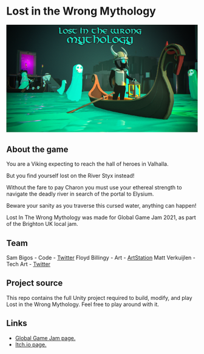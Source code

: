 # Lost in the Wrong Mythology

![Preview Image](Assets/Promo/promo_720.png)

## About the game

You are a Viking expecting to reach the hall of heroes in Valhalla.

But you find yourself lost on the River Styx instead!

Without the fare to pay Charon you must use your ethereal strength to navigate the deadly river in search of the portal to Elysium.

Beware your sanity as you traverse this cursed water, anything can happen!

Lost In The Wrong Mythology was made for Global Game Jam 2021, as part of the Brighton UK local jam.

## Team

Sam Bigos - Code - [Twitter](https://twitter.com/Calneon)
Floyd Billingy - Art - [ArtStation](https://www.artstation.com/floydleroi)
Matt Verkuijlen - Tech Art - [Twitter](https://twitter.com/MattVerkuijlen)

## Project source

This repo contains the full Unity project required to build, modify, and play Lost in the Wrong Mythology. Feel free to play around with it.

## Links

* [Global Game Jam page.](https://globalgamejam.org/2021/games/lost-wrong-mythology-4)
* [Itch.io page.](https://sambigos.itch.io/lost-in-the-wrong-mythology)